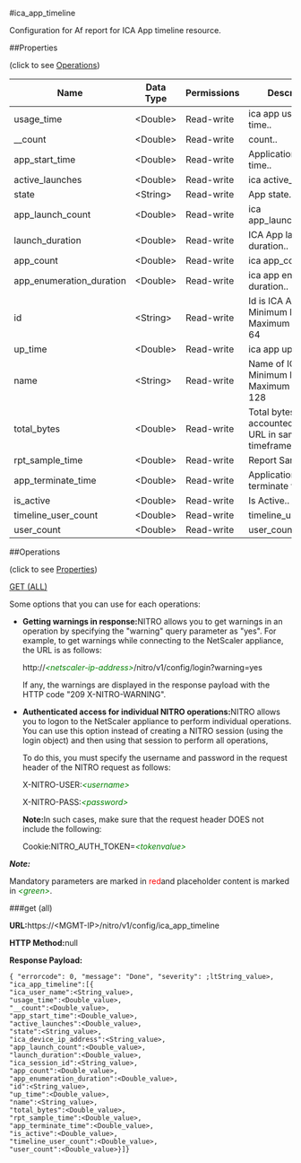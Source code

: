 #ica_app_timeline

Configuration for Af report for ICA App timeline resource.


##Properties 
<span>(click to see [Operations](#opera))</span>


<table><thead><tr><th>Name</th><th>Data Type</th><th>Permissions</th><th>Description</th></tr></thead><tbody><tr><td>usage_time</td><td>&lt;Double></td><td>Read-write</td><td>ica app usages time..</td></tr><tr><td>__count</td><td>&lt;Double></td><td>Read-write</td><td>count..</td></tr><tr><td>app_start_time</td><td>&lt;Double></td><td>Read-write</td><td>Application start time..</td></tr><tr><td>active_launches</td><td>&lt;Double></td><td>Read-write</td><td>ica active_launches.</td></tr><tr><td>state</td><td>&lt;String></td><td>Read-write</td><td>App state..</td></tr><tr><td>app_launch_count</td><td>&lt;Double></td><td>Read-write</td><td>ica app_launch_count.</td></tr><tr><td>launch_duration</td><td>&lt;Double></td><td>Read-write</td><td>ICA App launch duration..</td></tr><tr><td>app_count</td><td>&lt;Double></td><td>Read-write</td><td>ica app_count..</td></tr><tr><td>app_enumeration_duration</td><td>&lt;Double></td><td>Read-write</td><td>ica app enumeration duration..</td></tr><tr><td>id</td><td>&lt;String></td><td>Read-write</td><td>Id is ICA App Name.<br>Minimum length = 1<br>Maximum length = 64</td></tr><tr><td>up_time</td><td>&lt;Double></td><td>Read-write</td><td>ica app up time..</td></tr><tr><td>name</td><td>&lt;String></td><td>Read-write</td><td>Name of ICA Device.<br>Minimum length = 1<br>Maximum length = 128</td></tr><tr><td>total_bytes</td><td>&lt;Double></td><td>Read-write</td><td>Total bytes accounted by this URL in sampled timeframe..</td></tr><tr><td>rpt_sample_time</td><td>&lt;Double></td><td>Read-write</td><td>Report Sample time..</td></tr><tr><td>app_terminate_time</td><td>&lt;Double></td><td>Read-write</td><td>Application terminate time..</td></tr><tr><td>is_active</td><td>&lt;Double></td><td>Read-write</td><td>Is Active..</td></tr><tr><td>timeline_user_count</td><td>&lt;Double></td><td>Read-write</td><td>timeline_user_count..</td></tr><tr><td>user_count</td><td>&lt;Double></td><td>Read-write</td><td>user_count..</td></tr></tbody></table>
##Operations 
<span>(click to see [Properties](#prope))</span>


[GET (ALL)](#get-)


Some options that you can use for each operations:
<ul><li><p><b>Getting warnings in response:</b>NITRO allows you to get warnings in an operation by specifying the "warning" query parameter as "yes". For example, to get warnings while connecting to the NetScaler appliance, the URL is as follows:</p><p>http://<span style="color:green;font-style:italic;">&lt;netscaler-ip-address&gt;</span>/nitro/v1/config/login?warning=yes</p><p>If any, the warnings are displayed in the response payload with the HTTP code "209 X-NITRO-WARNING".</p></li><li><p><b>Authenticated access for individual NITRO operations:</b>NITRO allows you to logon to the NetScaler appliance to perform individual operations. You can use this option instead of creating a NITRO session (using the login object) and then using that session to perform all operations,</p><p>To do this, you must specify the username and password in the request header of the NITRO request as follows:</p><p>X-NITRO-USER:<span style="color:green;font-style:italic;">&lt;username&gt;</span></p><p>X-NITRO-PASS:<span style="color:green;font-style:italic;">&lt;password&gt;</span></p><p><b>Note:</b>In such cases, make sure that the request header DOES not include the following:</p><p>Cookie:NITRO_AUTH_TOKEN=<span style="color:green;font-style:italic;">&lt;tokenvalue&gt;</span></p></li></ul>



***Note:*** 
Mandatory parameters are marked in <span style="color:#FF0000;">red</span>and placeholder content is marked in <span style="color:green;font-style:italic">&lt;green&gt;</span>.

###get (all)



<b>URL:</b>https://&lt;MGMT-IP&gt;/nitro/v1/config/ica_app_timeline
<b>HTTP Method:</b>null
<b>Response Payload: </b>```{ "errorcode": 0, "message": "Done", "severity": ;ltString_value>, "ica_app_timeline":[{"ica_user_name":<String_value>,"usage_time":<Double_value>,"__count":<Double_value>,"app_start_time":<Double_value>,"active_launches":<Double_value>,"state":<String_value>,"ica_device_ip_address":<String_value>,"app_launch_count":<Double_value>,"launch_duration":<Double_value>,"ica_session_id":<String_value>,"app_count":<Double_value>,"app_enumeration_duration":<Double_value>,"id":<String_value>,"up_time":<Double_value>,"name":<String_value>,"total_bytes":<Double_value>,"rpt_sample_time":<Double_value>,"app_terminate_time":<Double_value>,"is_active":<Double_value>,"timeline_user_count":<Double_value>,"user_count":<Double_value>}]}```



